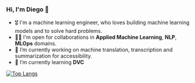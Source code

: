 ### Hi, I'm Diego 👋

- 🎖 I'm a machine learning engineer, who loves building machine learning models and to solve hard problems.
- 🤝🏻 I'm open for collaborations in **Applied Machine Learning**, **NLP**, **MLOps** domains.
- 🔭 I’m currently working on machine translation, transcription and summarization for accessibility.  
- 🌱 I’m currently learning **DVC**


[![Top Langs](https://github-readme-stats.vercel.app/api/top-langs/?username=diegoramonbs&layout=compact&hide=assembly,objective-c,c++)](https://github.com/anuraghazra/github-readme-stats)

